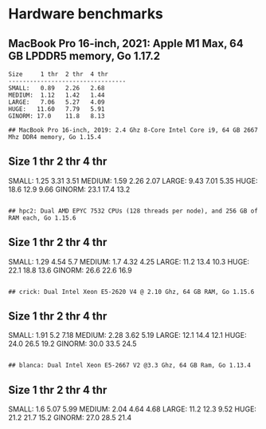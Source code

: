 # Hardware benchmarks

## MacBook Pro 16-inch, 2021: Apple M1 Max, 64 GB LPDDR5 memory, Go 1.17.2

```
Size     1 thr  2 thr  4 thr
---------------------------------
SMALL:   0.89   2.26   2.68
MEDIUM:  1.12   1.42   1.44
LARGE:   7.06   5.27   4.09
HUGE:   11.60   7.79   5.91
GINORM: 17.0    11.8   8.13

## MacBook Pro 16-inch, 2019: 2.4 Ghz 8-Core Intel Core i9, 64 GB 2667 Mhz DDR4 memory, Go 1.15.4

```
Size     1 thr  2 thr  4 thr
---------------------------------
SMALL:   1.25   3.31   3.51
MEDIUM:  1.59   2.26   2.07
LARGE:   9.43   7.01   5.35
HUGE:   18.6   12.9    9.66
GINORM: 23.1   17.4   13.2
```

## hpc2: Dual AMD EPYC 7532 CPUs (128 threads per node), and 256 GB of RAM each, Go 1.15.6

```
Size     1 thr  2 thr  4 thr
---------------------------------
SMALL:   1.29   4.54   5.7
MEDIUM:  1.7    4.32   4.25
LARGE:  11.2   13.4   10.3
HUGE:   22.1   18.8   13.6
GINORM: 26.6   22.6   16.9
```

## crick: Dual Intel Xeon E5-2620 V4 @ 2.10 Ghz, 64 GB RAM, Go 1.15.6

```
Size     1 thr  2 thr  4 thr
---------------------------------
SMALL:   1.91   5.2    7.18
MEDIUM:  2.28   3.62   5.19
LARGE:  12.1   14.4   12.1
HUGE:   24.0   26.5   19.2
GINORM: 30.0   33.5   24.5
```

## blanca: Dual Intel Xeon E5-2667 V2 @3.3 Ghz, 64 GB Ram, Go 1.13.4

```
Size     1 thr  2 thr  4 thr
---------------------------------
SMALL:   1.6    5.07   5.99
MEDIUM:  2.04   4.64   4.68
LARGE:  11.2   12.3    9.52
HUGE:   21.2   21.7   15.2
GINORM: 27.0   28.5   21.4
```

